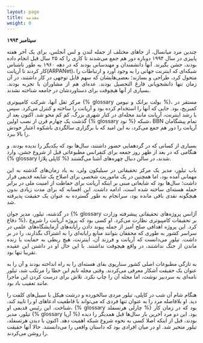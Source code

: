 ```yaml
---
layout: page
title: مقدمه
weight: 0
---
```

<style>
  p {
    text-align: justify;
  }
</style>
**سپتامبر ۱۹۹۴**


چندین مرد میانسال، از جاهای مختلف از جمله لندن و لس آنجلس، برای یک آخر هفته پاییزی در سال ۱۹۹۴ دوباره دور هم جمع می‌شدند تا کاری را که ۲۵ سال قبل انجام داده بودند، جشن بگیرند. آنها دانشمندان و مهندسانی بودند که در دهه ۱۹۶۰ به طور ناشناس کار کردند تا آرپانت(ARPANet)، شبکه‌ای که اینترنت جهانی را به وجود آورد و ارتباطات را متحول کرد، طراحی و بسازند؛ بعضی‌هایشان که سهم قابل توجهی در کار داشتند، در آن زمان تنها دانشجویانی فارغ التحصیل بودند. عده‌ای هم از مشاوران با تجربه بودند. بسیاری از آنها هیچوقت برای دستاوردشان در جامعه شناخته نشدند.

مرکز ثقل آنها، شرکت کامپیوتری {% glossary بولت برانک و نیومن %}، مستقر در کمبریج، بود. جایی که آنها را استخدام کرده بود و آرپانت را ساخته و کنترل می‌کرد. سپس با رشد اینترنت، آرپانت مانند محله‌ای در کنار شهری بزرگ، کم کم محو شد. اکنون بعد از گذشت یک چهارم قرن از نصب اولین {% glossary نود %} شبکه، BBN تمام پیشگامان آرپانت را دور هم جمع می‌کرد، به این امید که با برگزاری سالگرد‌ی باشکوه اعتبار خودش را بالا ببرد.

بسیاری از کسانی که در گردهمایی حضور داشتند، سال‌ها بود که یکدیگر را ندیده بودند. و هنگامی که در بعد از ظهر روز جمعه برای کنفرانس مطبوعاتی قبل از شروع جشن، وارد {% glossary کاپلی پلازا %} شدند، در سالن دنبال چهره‌های آشنا می‌گشتند.

باب تیلور، مدیر یک مرکز تحقیقاتی در سیلیکون ولی، به یاد زمان‌های گذشته به این مهمانی آمده بود، اما همچنین در یک ماموریت شخصی برای اصلاح یک شایعه قدیمی قرار داشت؛ سال‌ها بود که شایعاتی مبنی بر اینکه آرپانت برای حفاظت از امنیت ملی در برابر حمله هسته‌ای ساخته شده است، ادامه داشت. این افسانه که برای مدت زیادی بدون هیچگونه نقدی باقی مانده بود، سرانجام به طور گسترده به عنوان یک حقیقت پذیرفته شد.

در گذشته، تیلور، مدیر جوان {% glossary آژانس پروژه‌های تحقیقاتی پیشرفته وزارت دفاع %}، بر تحقیقات کامپیوتری نظارت می‌کرد. او کسی بود که پروژه آرپانت را شروع کرد. این پروژه اهدافی صلح آمیز از جمله پیوند دادن رایانه‌های آزمایشگاه‌های علمی در سراسر کشور به طوری که محققان بتوانند منابع رایانه‌ای را به اشتراک بگذارند، را در بر داشت. تیلور می‌دانست که آرپانت و فرزند آن، اینترنت، هیچ ربطی به حمایت یا زنده ماندن از جنگ نداشتند، در واقع هیچوقت نداشتند. با این حال او در داشتن این عقیده تقریبا تنها بود.

به تازگی مطبوعات اصلی کشور سناریوی بقای هسته‌ای را به راه انداخته بودند و آن را به عنوان یک حقیقت آشکار معرفی می‌کردند. وقتی مجله تایم این خطا را مرتکب شد، تیلور نامه‌ای به سردبیر نوشت، اما مجله آن را چاپ نکرد. تلاش برای درست کردن این ماجرا مانند تعقیب باد بود.

هنگام شام آن شب در کاپلی، تیلور مردی سالخورده و درشت هیکل با سبیل‌های کلفت را دید. او بلافاصله مرد را به عنوان تنها فردی که می‌تواند با قاطعیت ادعاهای او را تایید کند، شناخت. این رئیس قدیمی او، {% glossary چارلی هرتسفلد %} بود که در زمان کار تیلور، مدیر {% glossary آرپا %} بود. این دو مرد آخرین بار سال‌ها قبل همدیگر را دیده بودند، قبل از اینکه اصلا کسی به نحوه شروع شبکه اهمیت دهد. اکنون با دیدن هرتسفلد، تیلور متحیر شد. او در میان افرادی بود که داستان واقعی را می‌دانستند. حالا آنها حقیقت را روشن می‌کردند.
